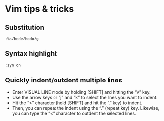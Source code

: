 # Vim tips & tricks
## Substitution 
```
:%s/hede/hodo/g
```
###

###
## Syntax highlight
```
:syn on
```
###
###
## Quickly indent/outdent multiple lines

* Enter VISUAL LINE mode by holding [SHIFT] and hitting the “v” key.
* Use the arrow keys or “j” and “k” to select the lines you want to indent.
* Hit the “>” character (hold [SHIFT] and hit the “.” key) to indent.
* Then, you can repeat the indent using the “.” (repeat key) key. Likewise, you can type the “<” character to outdent the selected lines.

###